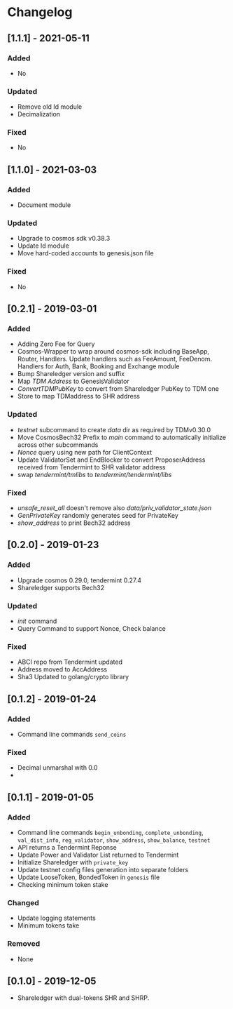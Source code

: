 # Changelog

## [1.1.1] - 2021-05-11
### Added
- No

### Updated
- Remove old Id module
- Decimalization

### Fixed
- No


## [1.1.0] - 2021-03-03
### Added
- Document module

### Updated
- Upgrade to cosmos sdk v0.38.3
- Update Id module
- Move hard-coded accounts to genesis.json file

### Fixed
- No

## [0.2.1] - 2019-03-01

### Added
- Adding Zero Fee for Query
- Cosmos-Wrapper to wrap around cosmos-sdk including BaseApp, Router, Handlers. Update handlers such as FeeAmount, FeeDenom. Handlers for Auth, Bank, Booking and Exchange module
- Bump Shareledger version and suffix
- Map *TDM Address* to GenesisValidator
- *ConvertTDMPubKey* to convert from Shareledger PubKey to TDM one
- Store to map TDMaddress to SHR address


### Updated
- *testnet* subcommand to create *data* dir as required by TDMv0.30.0
- Move CosmosBech32 Prefix to *main* command to automatically initialize across other subcommands
- *Nonce* query using new path for ClientContext
- Update ValidatorSet and EndBlocker to convert ProposerAddress received from Tendermint to SHR validator address
- swap *tendermint/tmlibs* to *tendermint/tendermint/libs*



### Fixed
- *unsafe_reset_all* doesn't remove also *data/priv_validator_state.json*
- *GenPrivateKey* randomly generates seed for PrivateKey
- *show_address* to print Bech32 address

## [0.2.0] - 2019-01-23
### Added
- Upgrade cosmos 0.29.0, tendermint 0.27.4
- Shareledger supports Bech32

### Updated
- *init* command
- Query Command to support Nonce, Check balance

### Fixed
- ABCI repo from Tendermint updated
- Address moved to AccAddress
- Sha3 Updated to golang/crypto library


## [0.1.2] - 2019-01-24
### Added
- Command line commands `send_coins`

### Fixed
- Decimal unmarshal with 0.0
- 

## [0.1.1] - 2019-01-05
### Added
- Command line commands `begin_unbonding`, `complete_unbonding`, `val_dist_info`, `reg_validator`, `show_address`, `show_balance`, `testnet`
- API returns a Tendermint Reponse 
- Update Power and Validator List returned to Tendermint
- Initialize Shareledger with `private_key`
- Update testnet config files generation into separate folders
- Update LooseToken, BondedToken in `genesis` file
- Checking minimum token stake

### Changed
- Update logging statements
- Minimum tokens take

### Removed
- None

## [0.1.0] - 2019-12-05
* Shareledger with dual-tokens SHR and SHRP.



